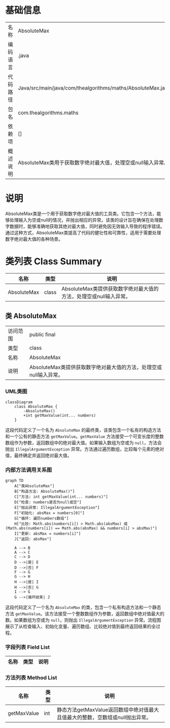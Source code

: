 # 基础信息

|      |      |
|------|------|
| 名称 | AbsoluteMax |
| 编码语言 | .java |
| 代码路径 | Java/src/main/java/com/thealgorithms/maths/AbsoluteMax.java |
| 包名 | com.thealgorithms.maths |
| 依赖项 | [] |
| 概述说明 | AbsoluteMax类用于获取数字绝对最大值，处理空或null输入异常。 |

# 说明

AbsoluteMax类是一个用于获取数字绝对最大值的工具类。它包含一个方法，能够处理输入为空或null的情况，并抛出相应的异常。该类的设计旨在确保在处理数字数据时，能够准确地获取其绝对最大值，同时避免因无效输入导致的程序错误。通过这种方式，AbsoluteMax类提高了代码的健壮性和可靠性，适用于需要处理数字绝对最大值的各种场景。

# 类列表 Class Summary

| 名称   | 类型  | 说明 |
|-------|------|-------------|
| AbsoluteMax | class | AbsoluteMax类提供获取数字绝对最大值的方法，处理空或null输入异常。 |



## 类 AbsoluteMax

|      |      |
|------|------|
| 访问范围 | public final |
| 类型 | class |
| 名称 | AbsoluteMax |
| 说明 | AbsoluteMax类提供获取数字绝对最大值的方法，处理空或null输入异常。 |


### UML类图

```mermaid
classDiagram
    class AbsoluteMax {
        -AbsoluteMax()
        +int getMaxValue(int... numbers)
    }
```

这段代码定义了一个名为 `AbsoluteMax` 的最终类，该类包含一个私有的构造方法和一个公有的静态方法 `getMaxValue`。`getMaxValue` 方法接受一个可变长度的整数数组作为参数，返回数组中的绝对最大值。如果输入数组为空或为 `null`，方法会抛出 `IllegalArgumentException` 异常。方法通过遍历数组，比较每个元素的绝对值，最终确定并返回绝对最大值。


### 内部方法调用关系图

```mermaid
graph TD
    A["类AbsoluteMax"]
    B["构造方法: AbsoluteMax()"]
    C["方法: int getMaxValue(int... numbers)"]
    D["检查: numbers是否为null或空"]
    E["抛出异常: IllegalArgumentException"]
    F["初始化: absMax = numbers[0]"]
    G["循环: 遍历numbers数组"]
    H["比较: Math.abs(numbers[i]) > Math.abs(absMax) 或 (Math.abs(numbers[i]) == Math.abs(absMax) && numbers[i] > absMax)"]
    I["更新: absMax = numbers[i]"]
    J["返回: absMax"]

    A --> B
    A --> C
    C --> D
    D -->|是| E
    D -->|否| F
    F --> G
    G --> H
    H -->|是| I
    H -->|否| G
    I --> G
    G -->|循环结束| J
```

这段代码定义了一个名为 `AbsoluteMax` 的类，包含一个私有构造方法和一个静态方法 `getMaxValue`。该方法接受一个整数数组作为参数，返回数组中绝对值最大的数。如果数组为空或为 `null`，则抛出 `IllegalArgumentException` 异常。流程图展示了从检查输入、初始化变量、遍历数组、比较绝对值到最终返回结果的全过程。

### 字段列表 Field List

| 名称  | 类型  | 说明 |
|-------|-------|------|

### 方法列表 Method List

| 名称  | 类型  | 说明 |
|-------|-------|------|
| getMaxValue | int | 静态方法getMaxValue返回数组中绝对值最大且值最大的整数，空数组或null抛出异常。 |




